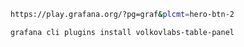 ```bash
https://play.grafana.org/?pg=graf&plcmt=hero-btn-2
```

```bash
grafana cli plugins install volkovlabs-table-panel
```
